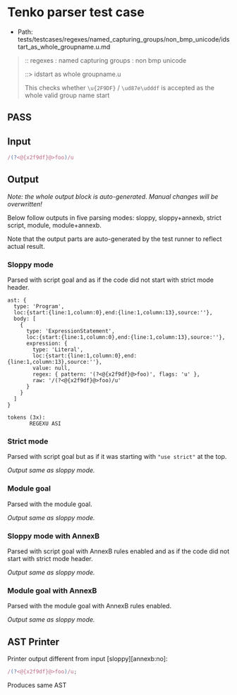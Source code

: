 # Tenko parser test case

- Path: tests/testcases/regexes/named_capturing_groups/non_bmp_unicode/idstart_as_whole_groupname.u.md

> :: regexes : named capturing groups : non bmp unicode
>
> ::> idstart as whole groupname.u
>
> This checks whether `\u{2F9DF}` / `\ud87e\udddf` is accepted as the whole valid group name start

## PASS

## Input

`````js
/(?<@{x2f9df}@>foo)/u
`````

## Output

_Note: the whole output block is auto-generated. Manual changes will be overwritten!_

Below follow outputs in five parsing modes: sloppy, sloppy+annexb, strict script, module, module+annexb.

Note that the output parts are auto-generated by the test runner to reflect actual result.

### Sloppy mode

Parsed with script goal and as if the code did not start with strict mode header.

`````
ast: {
  type: 'Program',
  loc:{start:{line:1,column:0},end:{line:1,column:13},source:''},
  body: [
    {
      type: 'ExpressionStatement',
      loc:{start:{line:1,column:0},end:{line:1,column:13},source:''},
      expression: {
        type: 'Literal',
        loc:{start:{line:1,column:0},end:{line:1,column:13},source:''},
        value: null,
        regex: { pattern: '(?<@{x2f9df}@>foo)', flags: 'u' },
        raw: '/(?<@{x2f9df}@>foo)/u'
      }
    }
  ]
}

tokens (3x):
       REGEXU ASI
`````

### Strict mode

Parsed with script goal but as if it was starting with `"use strict"` at the top.

_Output same as sloppy mode._

### Module goal

Parsed with the module goal.

_Output same as sloppy mode._

### Sloppy mode with AnnexB

Parsed with script goal with AnnexB rules enabled and as if the code did not start with strict mode header.

_Output same as sloppy mode._

### Module goal with AnnexB

Parsed with the module goal with AnnexB rules enabled.

_Output same as sloppy mode._

## AST Printer

Printer output different from input [sloppy][annexb:no]:

````js
/(?<@{x2f9df}@>foo)/u;
````

Produces same AST
